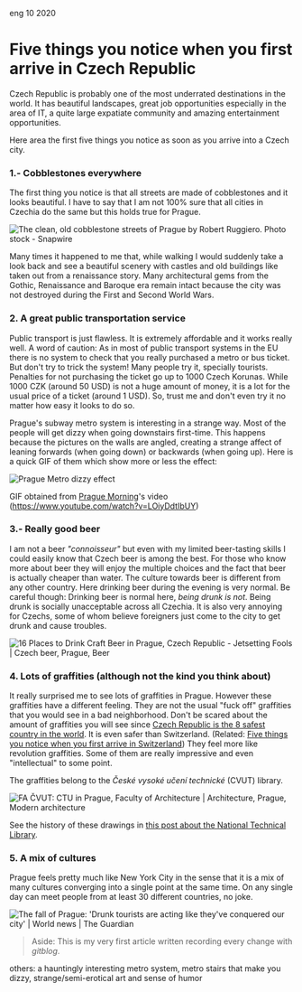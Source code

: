 <permalink>eng</permalink>
<month>10</month>
<year>2020</year>

# Five things you notice when you first arrive in Czech Republic

Czech Republic is probably one of the most underrated destinations in the world. It has beautiful landscapes, great job opportunities especially in the area of IT, a quite large expatiate community and amazing entertainment opportunities.

Here area the first five things you notice as soon as you arrive into a Czech city.

### 1.- Cobblestones everywhere

The first thing you notice is that all streets are made of cobblestones and it looks beautiful. I have to say that I am not 100% sure that all cities in Czechia do the same but this holds true for Prague. 

![The clean, old cobblestone streets of Prague by Robert Ruggiero. Photo  stock - Snapwire](https://images.snapwi.re/6017/57bf2d38b6b187d1097b23c6.w800.jpg)

Many times it happened to me that, while walking I would suddenly take a look back and see a beautiful scenery with castles and old buildings like taken out from a renaissance story. Many architectural gems from the Gothic, Renaissance and Baroque era remain intact because the city was not destroyed during the First and Second World Wars.

### 2. A great public transportation service

Public transport is just flawless. It is extremely affordable and it works really well. A word of caution: As in most of public transport systems in the EU there is no system to check that you really purchased a metro or bus ticket. But don't try to trick the system! Many people try it, specially tourists. Penalties for not purchasing the ticket go up to 1000 Czech Korunas. While 1000 CZK (around 50 USD) is not a huge amount of money, it is a lot for the usual price of a ticket (around 1 USD). So, trust me and don't even try it no matter how easy it looks to do so.

Prague's subway metro system is interesting in a strange way. Most of the people will get dizzy when going downstairs first-time. This happens because the pictures on the walls are angled, creating a strange affect of leaning forwards (when going down) or backwards (when going up). Here is a quick GIF of them which show more or less the effect:

![Prague Metro dizzy effect](http://cdn.adelriosantiago.com/prague-metro-skew.gif)

GIF obtained from [Prague Morning](https://www.youtube.com/channel/UCiyq7F72tCihtzDC7z8NFAQ)'s video (https://www.youtube.com/watch?v=LOiyDdtIbUY)

### 3.- Really good beer

I am not a beer *"connoisseur"* but even with my limited beer-tasting skills I could easily know that Czech beer is among the best. For those who know more about beer they will enjoy the multiple choices and the fact that beer is actually cheaper than water. The culture towards beer is different from any other country. Here drinking beer during the evening is very normal. Be careful though: Drinking beer is normal here, *being drunk is not*. Being drunk is socially unacceptable across all Czechia. It is also very annoying for Czechs, some of whom believe foreigners just come to the city to get drunk and cause troubles.

![16 Places to Drink Craft Beer in Prague, Czech Republic - Jetsetting Fools  | Czech beer, Prague, Beer](https://i.pinimg.com/originals/6b/6b/a4/6b6ba466426a52ff96913eb85c30d07a.jpg)

### 4. Lots of graffities (although not the kind you think about)

It really surprised me to see lots of graffities in Prague. However these graffities have a different feeling. They are not the usual "fuck off" graffities that you would see in a bad neighborhood. Don't be scared about the amount of graffities you will see since [Czech Republic is the 8 safest country in the world](https://worldpopulationreview.com/country-rankings/safest-countries-in-the-world). It is even safer than Switzerland. (Related: [Five things you notice when you first arrive in Switzerland](http://adelriosantiago.com/gitblog/eng/amazing-switzerland)) They feel more like revolution graffities. Some of them are really impressive and even "intellectual" to some point.

The graffities belong to the *České vysoké učení technické* (CVUT) library.

![FA ČVUT: CTU in Prague, Faculty of Architecture | Architecture, Prague,  Modern architecture](https://i.pinimg.com/originals/0f/7f/53/0f7f534a925204b06e0f7bf774621efc.jpg)

See the history of these drawings in [this post about the National Technical Library](https://erasmusu.com/en/erasmus-prague/what-to-see/national-technical-library-2525).

### 5. A mix of cultures

Prague feels pretty much like New York City in the sense that it is a mix of many cultures converging into a single point at the same time. On any single day can meet people from at least 30 different countries, no joke.

![The fall of Prague: 'Drunk tourists are acting like they've conquered our  city' | World news | The Guardian](https://i.guim.co.uk/img/media/dcc00000e1352d6f05d39848f340de6b26a07b41/47_284_3886_2332/master/3886.jpg?width=700&quality=85&auto=format&fit=max&s=0b7b20c5920150adb2f6c7637cb42579)





> Aside: This is my very first article written recording every change with *gitblog*.



others: a hauntingly interesting metro system, metro stairs that make you dizzy, strange/semi-erotical art and sense of humor
